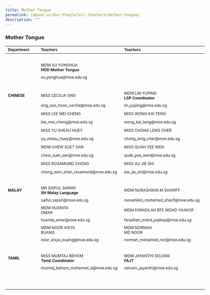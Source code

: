 ```yaml
---
title: Mother Tongue
permalink: /about-us/Our-People/all-teachers/mother-tongue/
description: ""
---
```

### **Mother Tongue**

<table border="0" cellpadding="0" cellspacing="0" style="width:624px">
	<thead>
		<tr>
			<th scope="col" style="text-align:left; width:106px"><span style="font-size:12px"><span style="font-family:Arial,Helvetica,sans-serif">Department</span></span></th>
			<th scope="col" style="text-align:left; width:249px"><span style="font-size:12px"><span style="font-family:Arial,Helvetica,sans-serif">Teachers</span></span></th>
			<th scope="col" style="text-align:left; width:251px"><span style="font-size:12px"><span style="font-family:Arial,Helvetica,sans-serif">Teachers</span></span></th>
		</tr>
	</thead>
	<tbody>
		<tr>
			<td style="width:106px">&nbsp;</td>
			<td style="width:249px">&nbsp;</td>
			<td style="width:251px">&nbsp;</td>
		</tr>
		<tr>
			<td style="width:106px">&nbsp;</td>
			<td style="width:249px"><span style="font-size:12px">MDM XU YONGHUA<br />
			<strong>HOD Mother Tongue</strong></span></td>
			<td style="width:251px">&nbsp;</td>
		</tr>
		<tr>
			<td style="width:106px">&nbsp;</td>
			<td style="width:249px"><span style="font-size:12px">xu_yonghua@moe.edu.sg</span></td>
			<td style="width:251px">&nbsp;</td>
		</tr>
		<tr>
			<td style="width:106px">&nbsp;</td>
			<td style="width:249px">&nbsp;</td>
			<td style="width:251px">&nbsp;</td>
		</tr>
		<tr>
			<td style="width:106px"><span style="font-size:12px"><strong>CHINESE</strong></span></td>
			<td style="width:249px"><span style="font-size:12px">MISS CECILIA ONG</span></td>
			<td style="width:251px"><span style="font-size:12px">MDM LIN YUPING<br />
			<strong>LSP Coordinator</strong></span></td>
		</tr>
		<tr>
			<td style="width:106px">&nbsp;</td>
			<td style="width:249px"><span style="font-size:12px">ong_soo_hoon_cecilia@moe.edu.sg</span></td>
			<td style="width:251px"><span style="font-size:12px">lin_yuping@moe.edu.sg</span></td>
		</tr>
		<tr>
			<td style="width:106px">&nbsp;</td>
			<td style="width:249px"><span style="font-size:12px">MISS LEE MEI CHENG</span></td>
			<td style="width:251px"><span style="font-size:12px">MISS WONG KAI TENG</span></td>
		</tr>
		<tr>
			<td style="width:106px">&nbsp;</td>
			<td style="width:249px"><span style="font-size:12px">lee_mei_cheng@moe.edu.sg</span></td>
			<td style="width:251px"><span style="font-size:12px">wong_kai_teng@moe.edu.sg</span></td>
		</tr>
		<tr>
			<td style="width:106px">&nbsp;</td>
			<td style="width:249px"><span style="font-size:12px">MISS YU SHEAU HUEY</span></td>
			<td style="width:251px"><span style="font-size:12px">MISS CHONG LENG CHER</span></td>
		</tr>
		<tr>
			<td style="width:106px">&nbsp;</td>
			<td style="width:249px"><span style="font-size:12px">yu_sheau_huey@moe.edu.sg</span></td>
			<td style="width:251px"><span style="font-size:12px">chong_leng_cher@moe.edu.sg</span></td>
		</tr>
		<tr>
			<td style="width:106px">&nbsp;</td>
			<td style="width:249px"><span style="font-size:12px">MDM CHEW SUET SAN</span></td>
			<td style="width:251px"><span style="font-size:12px">MISS QUAH YEE WEN</span></td>
		</tr>
		<tr>
			<td style="width:106px">&nbsp;</td>
			<td style="width:249px"><span style="font-size:12px">chew_suet_san@moe.edu.sg</span></td>
			<td style="width:251px"><span style="font-size:12px">quah_yee_wen@moe.edu.sg</span></td>
		</tr>
		<tr>
			<td style="width:106px">&nbsp;</td>
			<td style="width:249px"><span style="font-size:12px">MISS ROSAMUND CHONG</span></td>
			<td style="width:251px"><span style="font-size:12px">MISS AU JIE SHI</span></td>
		</tr>
		<tr>
			<td style="width:106px">&nbsp;</td>
			<td style="width:249px"><span style="font-size:12px">chong_wen_shan_rosamund@moe.edu.sg</span></td>
			<td style="width:251px"><span style="font-size:12px">aw_jie_shi@moe.edu.sg</span></td>
		</tr>
		<tr>
			<td style="width:106px">&nbsp;</td>
			<td style="width:249px">&nbsp;</td>
			<td style="width:251px">&nbsp;</td>
		</tr>
		<tr>
			<td style="width:106px"><span style="font-size:12px"><strong>MALAY</strong></span></td>
			<td style="width:249px"><span style="font-size:12px">MR SAIFUL SAPARI<br />
			<strong>SH Malay Language</strong></span></td>
			<td style="width:251px"><span style="font-size:12px">MDM NURASHIKIN M SHARIFF</span></td>
		</tr>
		<tr>
			<td style="width:106px">&nbsp;</td>
			<td style="width:249px"><span style="font-size:12px">saiful_sapari@moe.edu.sg</span></td>
			<td style="width:251px"><span style="font-size:12px">nurashikin_mohamed_sharif@moe.edu.sg</span></td>
		</tr>
		<tr>
			<td style="width:106px">&nbsp;</td>
			<td style="width:249px"><span style="font-size:12px">MDM HUSNITA<br />
			OMAR</span></td>
			<td style="width:251px"><span style="font-size:12px">MDM FARADILAH BTE MOHD YAAKOP</span></td>
		</tr>
		<tr>
			<td style="width:106px">&nbsp;</td>
			<td style="width:249px"><span style="font-size:12px">husnita_omar@moe.edu.sg</span></td>
			<td style="width:251px"><span style="font-size:12px">faradilah_mohd_yaakop@moe.edu.sg</span></td>
		</tr>
		<tr>
			<td style="width:106px">&nbsp;</td>
			<td style="width:249px"><span style="font-size:12px">MDM NOOR AISYA<br />
			BUANG</span></td>
			<td style="width:251px"><span style="font-size:12px">MDM NORMAH<br />
			MD NOOR</span></td>
		</tr>
		<tr>
			<td style="width:106px">&nbsp;</td>
			<td style="width:249px"><span style="font-size:12px">noor_aisya_buang@moe.edu.sg</span></td>
			<td style="width:251px"><span style="font-size:12px">normah_mohamed_nor@moe.edu.sg</span></td>
		</tr>
		<tr>
			<td style="width:106px">&nbsp;</td>
			<td style="width:249px">&nbsp;</td>
			<td style="width:251px">&nbsp;</td>
		</tr>
		<tr>
			<td style="width:106px"><span style="font-size:12px"><strong>TAMIL</strong></span></td>
			<td style="width:249px"><span style="font-size:12px">MISS MUMTAJ BEHOM<br />
			<strong>Tamil Coordinator</strong></span></td>
			<td style="width:251px"><span style="font-size:12px">MDM JAYANTHI SELVAM<br />
			<strong>FAJT</strong></span></td>
		</tr>
		<tr>
			<td style="width:106px">&nbsp;</td>
			<td style="width:249px"><span style="font-size:12px">mumtaj_behom_mohamed_d@moe.edu.sg</span></td>
			<td style="width:251px"><span style="font-size:12px">selvam_jayanthi@moe.edu.sg</span></td>
		</tr>
		<tr>
			<td style="width:106px">&nbsp;</td>
			<td style="width:249px">&nbsp;</td>
			<td style="width:251px">&nbsp;</td>
		</tr>
		<tr>
			<td style="width:106px">&nbsp;</td>
			<td style="width:249px">&nbsp;</td>
			<td style="width:251px">&nbsp;</td>
		</tr>
	</tbody>
</table>



<p>&nbsp;</p>
